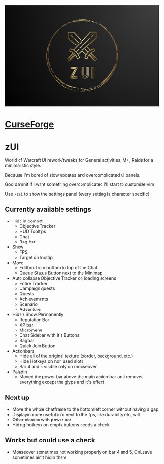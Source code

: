 ![zUI](https://github.com/zstenger93/zUI/blob/master/zUI_git.png)

# [CurseForge](https://www.curseforge.com/wow/addons/zui-quality-of-life-settings)

# zUI
World of Warcraft UI rework/tweaks for General activities, M+, Raids for a minimalistic style.

Because I'm bored of slow updates and overcomplicated ui panels.

God damnit if I want something overcomplicated I'll start to customize vim

Use `/zui` to show the settings panel (every setting is character specific)

## Currently available settings

- Hide in combat
    - Objective Tracker
    - HUD Tooltips
    - Chat
    - Bag bar
- Show
    - FPS
    - Target on tooltip
- Move
    - Editbox from bottom to top of the Chat
    - Queue Status Button next to the Minimap
- Auto collapse Objective Tracker on loading screens
    - Entire Tracker
    - Campaign quests
    - Quests
    - Achievements
    - Scenario
    - Adventure
- Hide / Show Permanently
    - Reputation Bar
    - XP bar
    - Micromenu
    - Chat Sidebar with it's Buttons
    - Bagbar
    - Quick Join Button
- Actionbars
    - Hide all of the original texture (border, background, etc.)
    - Hide Hotkeys on non used slots
    - Bar 4 and 5 visible only on mouseover
- Paladin
    - Moved the power bar above the main action bar and removed everything except the glyps and it's effect

## Next up

- Move the whole chatframe to the bottomleft corner without having a gap
- Displayin more useful info next to the fps, like durabilty etc, will 
- Other classes with power bar
- Hiding hotkeys on empty buttons needs a check

## Works but could use a check

- Mouseover sometimes not working properly on bar 4 and 5, OnLeave sometimes ain't hidin them


